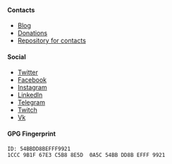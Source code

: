 #### Contacts

- [Blog](https://dunaev.dev/)
- [Donations](https://donation-form.github.io/)
- [Repository for contacts](https://github.com/dun43v/hello/issues)

#### Social

- [Twitter](https://twitter.com/dun43v)
- [Facebook](https://facebook.com/dun43v)
- [Instagram](https://instagram.com/dun43v)
- [LinkedIn](https://linkedin.com/in/dun43v)
- [Telegram](https://t.me/dun43v)
- [Twitch](https://twitch.tv/dun43v)
- [Vk](https://vk.com/dun43v)

#### GPG Fingerprint

```
ID: 54BBDD8BEFFF9921
1CCC 9B1F 67E3 C5B8 8E5D  0A5C 54BB DD8B EFFF 9921
```
